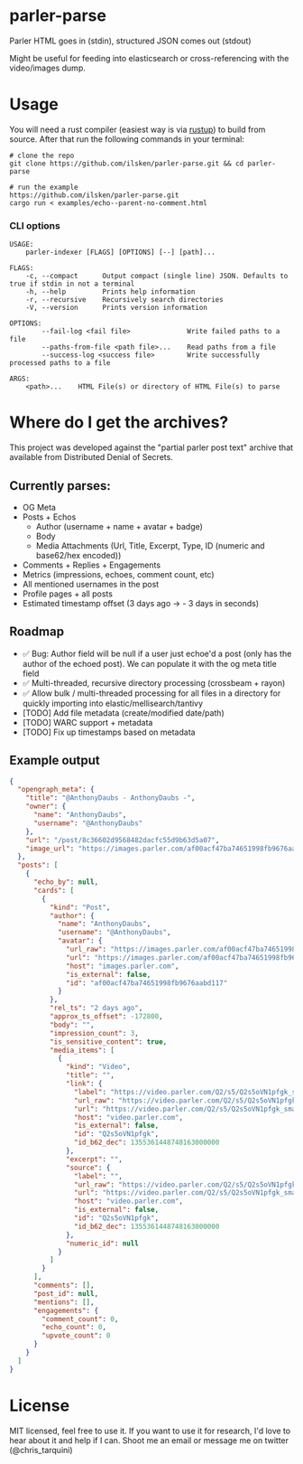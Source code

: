 # parler-parse

Parler HTML goes in (stdin), structured JSON comes out (stdout)

Might be useful for feeding into elasticsearch or cross-referencing with the video/images dump. 

# Usage

You will need a rust compiler (easiest way is via [rustup](https://rustup.rs/)) to build from source. After that run the following commands in your terminal:

```
# clone the repo
git clone https://github.com/ilsken/parler-parse.git && cd parler-parse

# run the example
https://github.com/ilsken/parler-parse.git
cargo run < examples/echo--parent-no-comment.html

```

### CLI options

```
USAGE:
    parler-indexer [FLAGS] [OPTIONS] [--] [path]...

FLAGS:
    -c, --compact      Output compact (single line) JSON. Defaults to true if stdin in not a terminal
    -h, --help         Prints help information
    -r, --recursive    Recursively search directories
    -V, --version      Prints version information

OPTIONS:
        --fail-log <fail file>              Write failed paths to a file
        --paths-from-file <path file>...    Read paths from a file
        --success-log <success file>        Write successfully processed paths to a file

ARGS:
    <path>...    HTML File(s) or directory of HTML File(s) to parse
```

# Where do I get the archives?

This project was developed against the "partial parler post text" archive that available from Distributed Denial of Secrets. 

## Currently parses:

- OG Meta
- Posts + Echos 
	- Author (username + name  + avatar + badge)
	- Body
	- Media Attachments (Url, Title, Excerpt, Type, ID (numeric and base62/hex encoded))
- Comments + Replies + Engagements
- Metrics (impressions, echoes, comment count, etc)
- All mentioned usernames in the post 
- Profile pages + all posts
- Estimated timestamp offset (3 days ago -> - 3 days in seconds)


## Roadmap

- ✅ Bug: Author field will be null if a user just echoe'd a post (only has the author of the echoed post). We can populate it with the og meta title field
- ✅ Multi-threaded, recursive directory processing (crossbeam + rayon)
- ✅ Allow bulk / multi-threaded processing for all files in a directory for quickly importing into elastic/mellisearch/tantivy
- [TODO]  Add file metadata (create/modified date/path)
- [TODO]  WARC support + metadata
- [TODO]  Fix up timestamps based on metadata 




## Example output

```json
{
  "opengraph_meta": {
    "title": "@AnthonyDaubs - AnthonyDaubs -",
    "owner": {
      "name": "AnthonyDaubs",
      "username": "@AnthonyDaubs"
    },
    "url": "/post/8c36602d9568482dacfc55d9b63d5a07",
    "image_url": "https://images.parler.com/af00acf47ba74651998fb9676aabd117_256"
  },
  "posts": [
    {
      "echo_by": null,
      "cards": [
        {
          "kind": "Post",
          "author": {
            "name": "AnthonyDaubs",
            "username": "@AnthonyDaubs",
            "avatar": {
              "url_raw": "https://images.parler.com/af00acf47ba74651998fb9676aabd117_256",
              "url": "https://images.parler.com/af00acf47ba74651998fb9676aabd117_256",
              "host": "images.parler.com",
              "is_external": false,
              "id": "af00acf47ba74651998fb9676aabd117"
            }
          },
          "rel_ts": "2 days ago",
          "approx_ts_offset": -172800,
          "body": "",
          "impression_count": 3,
          "is_sensitive_content": true,
          "media_items": [
            {
              "kind": "Video",
              "title": "",
              "link": {
                "label": "https://video.parler.com/Q2/s5/Q2s5oVN1pfgk_small.mp4",
                "url_raw": "https://video.parler.com/Q2/s5/Q2s5oVN1pfgk_small.mp4",
                "url": "https://video.parler.com/Q2/s5/Q2s5oVN1pfgk_small.mp4",
                "host": "video.parler.com",
                "is_external": false,
                "id": "Q2s5oVN1pfgk",
                "id_b62_dec": 1355361448748163000000
              },
              "excerpt": "",
              "source": {
                "label": "",
                "url_raw": "https://video.parler.com/Q2/s5/Q2s5oVN1pfgk_small.mp4",
                "url": "https://video.parler.com/Q2/s5/Q2s5oVN1pfgk_small.mp4",
                "host": "video.parler.com",
                "is_external": false,
                "id": "Q2s5oVN1pfgk",
                "id_b62_dec": 1355361448748163000000
              },
              "numeric_id": null
            }
          ]
        }
      ],
      "comments": [],
      "post_id": null,
      "mentions": [],
      "engagements": {
        "comment_count": 0,
        "echo_count": 0,
        "upvote_count": 0
      }
    }
  ]
}

```


# License

MIT licensed, feel free to use it. If you want to use it for research, I'd love to hear about it and help if I can. Shoot me an email or message me on twitter (@chris_tarquini)
